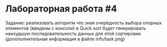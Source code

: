 # Лабораторная работа #4
Задание: реализовать алгоритм что зная очерёдность выбора опорных элементов (введены с консоли) в Quick sort будет генерировать наихудшую последовательность данных для этой сортировки (допополнительная информация в файле info/task.png)